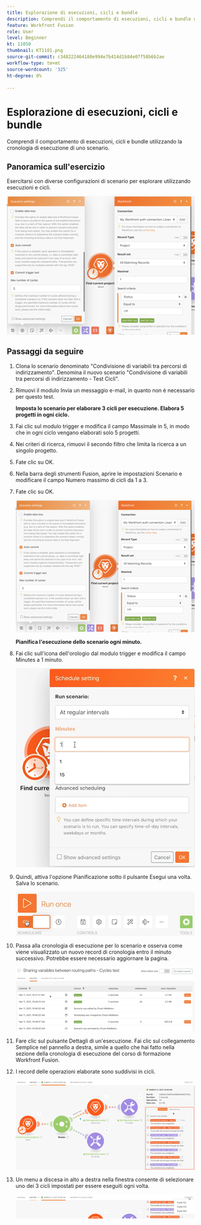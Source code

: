 ```yaml
---
title: Esplorazione di esecuzioni, cicli e bundle
description: Comprendi il comportamento di esecuzioni, cicli e bundle utilizzando la cronologia di esecuzione di uno scenario.
feature: Workfront Fusion
role: User
level: Beginner
kt: 11050
thumbnail: KT1101.png
source-git-commit: c348222464180e994e7b414d1b84e07f58b6b2ae
workflow-type: tm+mt
source-wordcount: '325'
ht-degree: 0%

---
```



# Esplorazione di esecuzioni, cicli e bundle

Comprendi il comportamento di esecuzioni, cicli e bundle utilizzando la cronologia di esecuzione di uno scenario.

## Panoramica sull&#39;esercizio

Esercitarsi con diverse configurazioni di scenario per esplorare utilizzando esecuzioni e cicli.

![Esplorazione di cicli e bundle di esecuzione Immagine 1](../12-exercises/assets/exploring-runs-cycles-and-bundles-walkthrough-1.png)

## Passaggi da seguire

1. Clona lo scenario denominato &quot;Condivisione di variabili tra percorsi di indirizzamento&quot;. Denomina il nuovo scenario &quot;Condivisione di variabili tra percorsi di indirizzamento - Test Cicli&quot;.
1. Rimuovi il modulo Invia un messaggio e-mail, in quanto non è necessario per questo test.

   **Imposta lo scenario per elaborare 3 cicli per esecuzione. Elabora 5 progetti in ogni ciclo.**

1. Fai clic sul modulo trigger e modifica il campo Massimale in 5, in modo che in ogni ciclo vengano elaborati solo 5 progetti.
1. Nei criteri di ricerca, rimuovi il secondo filtro che limita la ricerca a un singolo progetto.
1. Fate clic su OK.

1. Nella barra degli strumenti Fusion, aprire le impostazioni Scenario e modificare il campo Numero massimo di cicli da 1 a 3.
1. Fate clic su OK.

   ![Esplorazione di cicli e bundle di esecuzione Immagine 1](../12-exercises/assets/exploring-runs-cycles-and-bundles-walkthrough-1.png)


   **Pianifica l&#39;esecuzione dello scenario ogni minuto.**

1. Fai clic sull&#39;icona dell&#39;orologio dal modulo trigger e modifica il campo Minutes a 1 minuto.

   ![Esplorazione di cicli e bundle di esecuzione Immagine 2](../12-exercises/assets/exploring-runs-cycles-and-bundles-walkthrough-2.png)

1. Quindi, attiva l&#39;opzione Pianificazione sotto il pulsante Esegui una volta. Salva lo scenario.

   ![Esplorazione di cicli e bundle di esecuzione Immagine 3](../12-exercises/assets/exploring-runs-cycles-and-bundles-walkthrough-3.png)

1. Passa alla cronologia di esecuzione per lo scenario e osserva come viene visualizzato un nuovo record di cronologia entro il minuto successivo. Potrebbe essere necessario aggiornare la pagina.

   ![Esplorazione di cicli e bundle di esecuzione Immagine 1](../12-exercises/assets/exploring-runs-cycles-and-bundles-walkthrough-4.png)

1. Fare clic sul pulsante Dettagli di un&#39;esecuzione. Fai clic sul collegamento Semplice nel pannello a destra, simile a quello che hai fatto nella sezione della cronologia di esecuzione del corso di formazione Workfront Fusion.
1. I record delle operazioni elaborate sono suddivisi in cicli.

   ![Esplorazione di cicli di esecuzione e bundle Immagine 5](../12-exercises/assets/exploring-runs-cycles-and-bundles-walkthrough-5.png)

1. Un menu a discesa in alto a destra nella finestra consente di selezionare uno dei 3 cicli impostati per essere eseguiti ogni volta.

   ![Esplorazione di cicli di esecuzione e bundle Immagine 6](../12-exercises/assets/exploring-runs-cycles-and-bundles-walkthrough-6.png)
